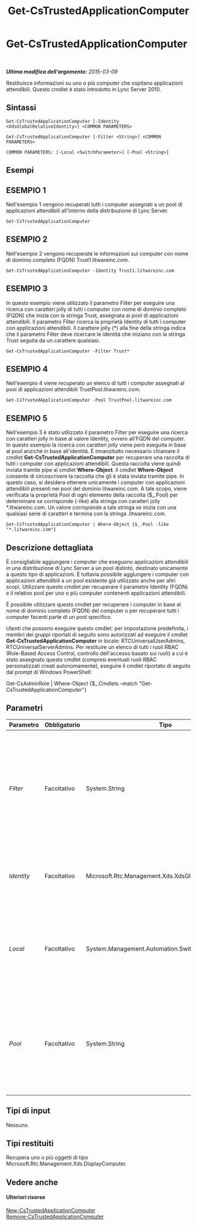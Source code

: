 ﻿---
title: Get-CsTrustedApplicationComputer
TOCTitle: Get-CsTrustedApplicationComputer
ms:assetid: 360796d8-48c7-4ce2-9bb4-1f8967562f24
ms:mtpsurl: https://technet.microsoft.com/it-it/library/Gg425843(v=OCS.15)
ms:contentKeyID: 49300163
ms.date: 08/24/2015
mtps_version: v=OCS.15
ms.translationtype: HT
---

# Get-CsTrustedApplicationComputer

 

_**Ultima modifica dell'argomento:** 2015-03-09_

Restituisce informazioni su uno o più computer che ospitano applicazioni attendibili. Questo cmdlet è stato introdotto in Lync Server 2010.

## Sintassi

    Get-CsTrustedApplicationComputer [-Identity <XdsGlobalRelativeIdentity>] <COMMON PARAMETERS>

    Get-CsTrustedApplicationComputer [-Filter <String>] <COMMON PARAMETERS>

    COMMON PARAMETERS: [-Local <SwitchParameter>] [-Pool <String>]

## Esempi

## ESEMPIO 1

Nell'esempio 1 vengono recuperati tutti i computer assegnati a un pool di applicazioni attendibili all'interno della distribuzione di Lync Server.

    Get-CsTrustedApplicationComputer

## ESEMPIO 2

Nell'esempio 2 vengono recuperate le informazioni sul computer con nome di dominio completo (FQDN) Trust1.litwareinc.com.

    Get-CsTrustedApplicationComputer -Identity Trust1.litwareinc.com

## ESEMPIO 3

In questo esempio viene utilizzato il parametro Filter per eseguire una ricerca con caratteri jolly di tutti i computer con nome di dominio completo (FQDN) che inizia con la stringa Trust, assegnata ai pool di applicazioni attendibili. Il parametro Filter ricerca la proprietà Identity di tutti i computer con applicazioni attendibili. Il carattere jolly (\*) alla fine della stringa indica che il parametro Filter deve ricercare le identità che iniziano con la stringa Trust seguita da un carattere qualsiasi.

    Get-CsTrustedApplicationComputer -Filter Trust*

## ESEMPIO 4

Nell'esempio 4 viene recuperato un elenco di tutti i computer assegnati al pool di applicazioni attendibili TrustPool.litwareinc.com.

    Get-CsTrustedApplicationComputer -Pool TrustPool.litwareinc.com

## ESEMPIO 5

Nell'esempio 3 è stato utilizzato il parametro Filter per eseguire una ricerca con caratteri jolly in base al valore Identity, ovvero all'FQDN del computer. In questo esempio la ricerca con caratteri jolly viene però eseguita in base al pool anziché in base all'identità. È innanzitutto necessario chiamare il cmdlet **Get-CsTrustedApplicationComputer** per recuperare una raccolta di tutti i computer con applicazioni attendibili. Questa raccolta viene quindi inviata tramite pipe al cmdlet **Where-Object**. Il cmdlet **Where-Object** consente di circoscrivere la raccolta che gli è stata inviata tramite pipe. In questo caso, si desidera ottenere unicamente i computer con applicazioni attendibili presenti nei pool del dominio litwareinc.com. A tale scopo, viene verificata la proprietà Pool di ogni elemento della raccolta ($\_.Pool) per determinare se corrisponde (-like) alla stringa con caratteri jolly \*.litwareinc.com. Un valore corrisponde a tale stringa se inizia con una qualsiasi serie di caratteri e termina con la stringa .litwareinc.com.

    Get-CsTrustedApplicationComputer | Where-Object {$_.Pool -like "*.litwareinc.com"}

## Descrizione dettagliata

È consigliabile aggiungere i computer che eseguono applicazioni attendibili in una distribuzione di Lync Server a un pool distinto, destinato unicamente a questo tipo di applicazioni. È tuttavia possibile aggiungere i computer con applicazioni attendibili a un pool esistente già utilizzato anche per altri scopi. Utilizzare questo cmdlet per recuperare il parametro Identity (FQDN) e il relativo pool per uno o più computer contenenti applicazioni attendibili.

È possibile utilizzare questo cmdlet per recuperare i computer in base al nome di dominio completo (FQDN) del computer o per recuperare tutti i computer facenti parte di un pool specifico.

Utenti che possono eseguire questo cmdlet: per impostazione predefinita, i membri dei gruppi riportati di seguito sono autorizzati ad eseguire il cmdlet **Get-CsTrustedApplicationComputer** in locale: RTCUniversalUserAdmins, RTCUniversalServerAdmins. Per restituire un elenco di tutti i ruoli RBAC (Role-Based Access Control, controllo dell'accesso basato sui ruoli) a cui è stato assegnato questo cmdlet (compresi eventuali ruoli RBAC personalizzati creati autonomamente), eseguire il cmdlet riportato di seguito dal prompt di Windows PowerShell:

Get-CsAdminRole | Where-Object {$\_.Cmdlets –match "Get-CsTrustedApplicationComputer"}

## Parametri


<table>
<colgroup>
<col style="width: 25%" />
<col style="width: 25%" />
<col style="width: 25%" />
<col style="width: 25%" />
</colgroup>
<thead>
<tr class="header">
<th>Parametro</th>
<th>Obbligatorio</th>
<th>Tipo</th>
<th>Descrizione</th>
</tr>
</thead>
<tbody>
<tr class="odd">
<td><p><em>Filter</em></p></td>
<td><p>Facoltativo</p></td>
<td><p>System.String</p></td>
<td><p>Una stringa che include i caratteri jolly e che consente di recuperare i computer attendibili in base ai valori Identity corrispondenti alla stringa di caratteri jolly specificata.</p></td>
</tr>
<tr class="even">
<td><p><em>Identity</em></p></td>
<td><p>Facoltativo</p></td>
<td><p>Microsoft.Rtc.Management.Xds.XdsGlobalRelativeIdentity</p></td>
<td><p>Il nome di dominio completo (FQDN) del computer da recuperare.</p></td>
</tr>
<tr class="odd">
<td><p><em>Local</em></p></td>
<td><p>Facoltativo</p></td>
<td><p>System.Management.Automation.SwitchParameter</p></td>
<td><p>Se si specifica questo parametro, vengono restituite solo le informazioni relative al computer locale.</p></td>
</tr>
<tr class="even">
<td><p><em>Pool</em></p></td>
<td><p>Facoltativo</p></td>
<td><p>System.String</p></td>
<td><p>Nome di dominio completo (FQDN) del pool di applicazioni attendibili per il quale si desidera recuperare le informazioni sul computer.</p></td>
</tr>
</tbody>
</table>


## Tipi di input

Nessuno.

## Tipi restituiti

Recupera uno o più oggetti di tipo Microsoft.Rtc.Management.Xds.DisplayComputer.

## Vedere anche

#### Ulteriori risorse

[New-CsTrustedApplicationComputer](new-cstrustedapplicationcomputer.md)  
[Remove-CsTrustedApplicationComputer](remove-cstrustedapplicationcomputer.md)

